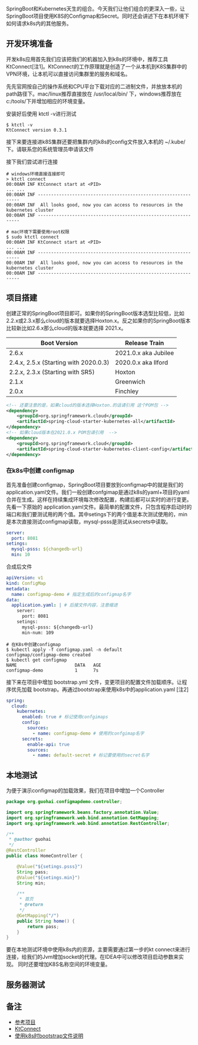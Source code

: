SpringBoot和Kubernetes天生的组合。今天我们让他们组合的更深入一些，让SpringBoot项目使用K8S的Configmap和Secret。同时还会讲述下在本机环境下如何请求k8s内的其他服务。

## 开发环境准备
开发k8s应用首先我们应该把我们的机器加入到k8s的环境中，推荐工具KtConnect[注1]。KtConnect的工作原理就是创造了一个从本机到K8S集群中的VPN环境，让本机可以直接访问集群里的服务和域名。

先先官网按自己的操作系统和CPU平台下载对应的二进制文件，并放放本机的path路径下。mac/linux推荐直接放在 /usr/local/bin/ 下，windows推荐放在c:/tools/下并增加相应的环境变量。

安装好后使用 ktctl -v进行测试

~~~ shell
$ ktctl -v
KtConnect version 0.3.1
~~~

接下来要连接进k8S集群还要把集群内的k8s的config文件放入本机的 ~/.kube/下。请联系您的系统管理员申请该文件

接下我们尝试进行连接

~~~ shell
# windows环境直接连接即可
> ktctl connect
00:00AM INF KtConnect start at <PID>
... ...
00:00AM INF ---------------------------------------------------------------
00:00AM INF  All looks good, now you can access to resources in the kubernetes cluster
00:00AM INF ---------------------------------------------------------------

# mac环境下需要使用root权限
$ sudo ktctl connect
00:00AM INF KtConnect start at <PID>
... ...
00:00AM INF ---------------------------------------------------------------
00:00AM INF  All looks good, now you can access to resources in the kubernetes cluster
00:00AM INF ---------------------------------------------------------------
~~~

## 项目搭建

创建正常的SpringBoot项目即可。如果你的SpringBoot版本选型比较低，比如2.2.x或2.3.x那么cloud的版本就要选择Hoxton.x。反之如果你的SpringBoot版本比较新比如2.6.x那么cloud的版本就要选择 2021.x。

|  Boot Version   | Release Train  |
|  ----  | ----  |
| 2.6.x  | 2021.0.x aka Jubilee |
| 2.4.x, 2.5.x (Starting with 2020.0.3)  | 2020.0.x aka Ilford |
| 2.2.x, 2.3.x (Starting with SR5)|Hoxton|
|2.1.x|Greenwich|
|2.0.x|Finchley|

~~~ xml
<!-- 还要注意的是，如果cloud的版本选择Hoxton.的话请引用 这个POM包 -->
<dependency>
    <groupId>org.springframework.cloud</groupId>
    <artifactId>spring-cloud-starter-kubernetes-all</artifactId>
</dependency>
<!-- 如果cloud版本在2021.0.x POM包请引用  -->
<dependency>
    <groupId>org.springframework.cloud</groupId>
    <artifactId>spring-cloud-starter-kubernetes-client-config</artifactId>
</dependency>
~~~

### 在k8s中创建 configmap
首先准备创建configmap，SpringBoot项目要放到configmap中的就是我们的application.yaml文件。我们一般创建confgimap是通过k8s的yaml+项目的yaml合并在生成。这样在持续集成环境每次修改配置，构建后都可以实时的进行变更。
先看一下原始的 application.yaml文件。最简单的配置文件，只包含程序启动时的端口和我们要测试用的两个值。其中setings下的两个值是本次测试使用的，min是本次直接测试configmap读取，mysql-psss是测试从secrets中读取。
~~~ yaml
server:
  port: 8081
setings:
  mysql-psss: ${changedb-url}
  min: 10
~~~
合成后文件

~~~ yaml
apiVersion: v1
kind: ConfigMap
metadata:
  name: configmap-demo # 指定生成后的configmap名字
data:
  application.yaml: | # 后接文件内容，注意缩进
    server:
      port: 8081
    setings:
      mysql-psss: ${changedb-url}
      min-num: 109
~~~

~~~ shell
# 在K8s中创建configmap
$ kubectl apply -f configmap.yaml -n default
configmap/configmap-demo created
$ kubectl get configmap                  
NAME                      DATA   AGE
configmap-demo            1      7s
~~~

接下来在项目中增加 bootstrap.yml 文件，变更项目的配置文件加载顺序。让程序优先加载 bootstrap。再通过bootstrap来使用k8s中的application.yaml [注2]

~~~ yaml
spring:
  cloud:
    kubernetes:
      enabled: true # 标记使用confgimaps
      config:
        sources:
          - name: configmap-demo # 使用的confgimap名字
      secrets:
        enable-api: true
        sources:
          - name: default-secret # 标记要使用的secret名字
~~~

## 本地测试
为便于演示configmap的加载效果，我们在项目中增加一个Controller
~~~ java 
package org.guohai.configmapdemo.controller;

import org.springframework.beans.factory.annotation.Value;
import org.springframework.web.bind.annotation.GetMapping;
import org.springframework.web.bind.annotation.RestController;

/**
 * @author guohai
 */
@RestController
public class HomeController {

    @Value("${setings.psss}")
    String pass;
    @Value("${setings.min}")
    String min;

    /**
     * 首页
     * @return
     */
    @GetMapping("/")
    public String home() {
        return pass;
    }
}
~~~
要在本地测试环境中使用k8s内的资源，主要需要通过第一步的kt connect来进行连接，给我们的Jvm增加socket的代理。在IDEA中可以修改项目启动参数来实现。
同时还要增加K8S名称空间的环境变量。


## 服务器测试

## 备注

* [参考项目](https://github.com/guohai163/configmap-demo)
* [KtConnect](https://alibaba.github.io/kt-connect/#/)
* [使用k8s时bootstrap文件说明](https://docs.spring.io/spring-cloud-kubernetes/docs/current/reference/html/#kubernetes-propertysource-implementations)